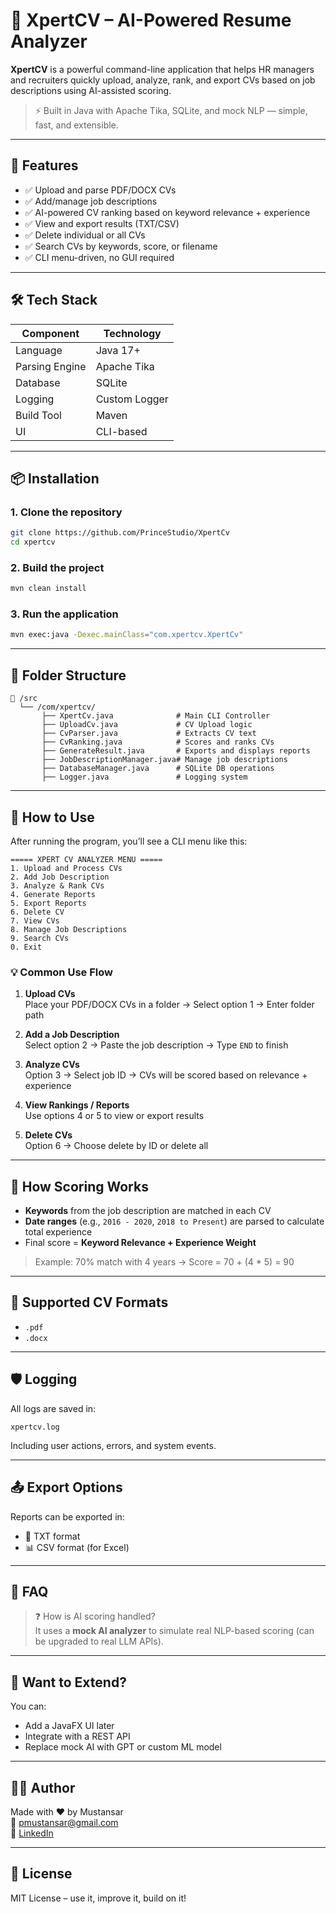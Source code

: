 # 💼 XpertCV – AI-Powered Resume Analyzer
**XpertCV** is a powerful command-line application that helps HR managers and recruiters quickly upload, analyze, rank, and export CVs based on job descriptions using AI-assisted scoring.
> ⚡ Built in Java with Apache Tika, SQLite, and mock NLP — simple, fast, and extensible.
---
## 🚀 Features

- ✅ Upload and parse PDF/DOCX CVs
- ✅ Add/manage job descriptions
- ✅ AI-powered CV ranking based on keyword relevance + experience
- ✅ View and export results (TXT/CSV)
- ✅ Delete individual or all CVs
- ✅ Search CVs by keywords, score, or filename
- ✅ CLI menu-driven, no GUI required

---

## 🛠️ Tech Stack

| Component        | Technology     |
|------------------|----------------|
| Language         | Java 17+       |
| Parsing Engine   | Apache Tika    |
| Database         | SQLite         |
| Logging          | Custom Logger  |
| Build Tool       | Maven          |
| UI               | CLI-based      |

---

## 📦 Installation

### 1. Clone the repository

```bash
git clone https://github.com/PrinceStudio/XpertCv
cd xpertcv
```

### 2. Build the project

```bash
mvn clean install
```

### 3. Run the application

```bash
mvn exec:java -Dexec.mainClass="com.xpertcv.XpertCv"
```

---

## 📂 Folder Structure

```
📁 /src
  └── /com/xpertcv/
       ├── XpertCv.java              # Main CLI Controller
       ├── UploadCv.java             # CV Upload logic
       ├── CvParser.java             # Extracts CV text
       ├── CvRanking.java            # Scores and ranks CVs
       ├── GenerateResult.java       # Exports and displays reports
       ├── JobDescriptionManager.java# Manage job descriptions
       ├── DatabaseManager.java      # SQLite DB operations
       ├── Logger.java               # Logging system
```

---

## 📖 How to Use

After running the program, you’ll see a CLI menu like this:

```
===== XPERT CV ANALYZER MENU =====
1. Upload and Process CVs
2. Add Job Description
3. Analyze & Rank CVs
4. Generate Reports
5. Export Reports
6. Delete CV
7. View CVs
8. Manage Job Descriptions
9. Search CVs
0. Exit
```

### 💡 Common Use Flow

1. **Upload CVs**  
   Place your PDF/DOCX CVs in a folder → Select option 1 → Enter folder path

2. **Add a Job Description**  
   Select option 2 → Paste the job description → Type `END` to finish

3. **Analyze CVs**  
   Option 3 → Select job ID → CVs will be scored based on relevance + experience

4. **View Rankings / Reports**  
   Use options 4 or 5 to view or export results

5. **Delete CVs**  
   Option 6 → Choose delete by ID or delete all

---

## 🧠 How Scoring Works

- **Keywords** from the job description are matched in each CV
- **Date ranges** (e.g., `2016 - 2020`, `2018 to Present`) are parsed to calculate total experience
- Final score = **Keyword Relevance + Experience Weight**

> Example: 70% match with 4 years → Score = 70 + (4 * 5) = 90

---

## 📁 Supported CV Formats

- `.pdf`
- `.docx`

---

## 🛡️ Logging

All logs are saved in:

```
xpertcv.log
```

Including user actions, errors, and system events.

---

## 📤 Export Options

Reports can be exported in:
- 📄 TXT format
- 📊 CSV format (for Excel)

---

## 🙋 FAQ


> ❓ How is AI scoring handled?  
It uses a **mock AI analyzer** to simulate real NLP-based scoring (can be upgraded to real LLM APIs).

---

## 🧪 Want to Extend?

You can:
- Add a JavaFX UI later
- Integrate with a REST API
- Replace mock AI with GPT or custom ML model

---

## 👨‍💻 Author

Made with ❤️ by Mustansar  
📧 pmustansar@gmail.com  
🔗 [LinkedIn](https://www.linkedin.com/in/mustansar-7aa7a416a/)

---

## 📄 License

MIT License – use it, improve it, build on it!
